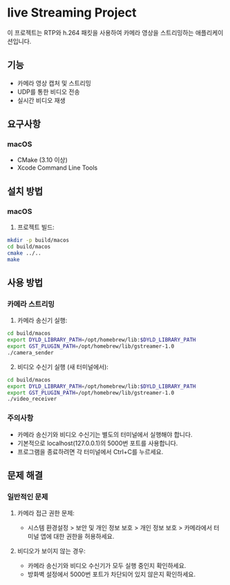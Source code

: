 # live Streaming Project

이 프로젝트는 RTP와 h.264 패킷을 사용하여 카메라 영상을 스트리밍하는 애플리케이션입니다.

## 기능

- 카메라 영상 캡처 및 스트리밍
- UDP를 통한 비디오 전송
- 실시간 비디오 재생

## 요구사항

### macOS
- CMake (3.10 이상)
- Xcode Command Line Tools

## 설치 방법

### macOS

1. 프로젝트 빌드:
```bash
mkdir -p build/macos
cd build/macos
cmake ../..
make
```

## 사용 방법

### 카메라 스트리밍

1. 카메라 송신기 실행:
```bash
cd build/macos
export DYLD_LIBRARY_PATH=/opt/homebrew/lib:$DYLD_LIBRARY_PATH
export GST_PLUGIN_PATH=/opt/homebrew/lib/gstreamer-1.0
./camera_sender
```

2. 비디오 수신기 실행 (새 터미널에서):
```bash
cd build/macos
export DYLD_LIBRARY_PATH=/opt/homebrew/lib:$DYLD_LIBRARY_PATH
export GST_PLUGIN_PATH=/opt/homebrew/lib/gstreamer-1.0
./video_receiver
```

### 주의사항

- 카메라 송신기와 비디오 수신기는 별도의 터미널에서 실행해야 합니다.
- 기본적으로 localhost(127.0.0.1)의 5000번 포트를 사용합니다.
- 프로그램을 종료하려면 각 터미널에서 Ctrl+C를 누르세요.

## 문제 해결

### 일반적인 문제

1. 카메라 접근 권한 문제:
   - 시스템 환경설정 > 보안 및 개인 정보 보호 > 개인 정보 보호 > 카메라에서 터미널 앱에 대한 권한을 허용하세요.

2. 비디오가 보이지 않는 경우:
   - 카메라 송신기와 비디오 수신기가 모두 실행 중인지 확인하세요.
   - 방화벽 설정에서 5000번 포트가 차단되어 있지 않은지 확인하세요.
